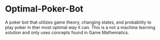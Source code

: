 # Optimal-Poker-Bot


A poker bot that utilizes game theory, changing states, and probability to play poker in ther most optimal way it can. This is a not a machine learning solution and only uses concepts found in Game Mathematics.
